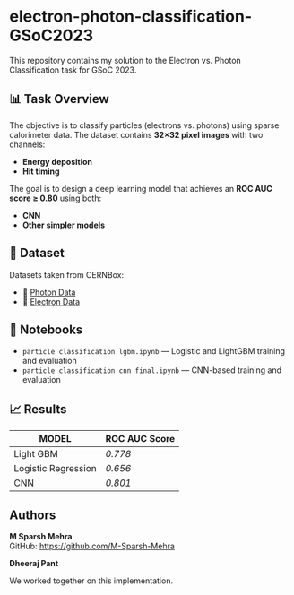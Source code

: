 # electron-photon-classification-GSoC2023
This repository contains my solution to the Electron vs. Photon Classification task for GSoC 2023. 

## 📊 Task Overview

The objective is to classify particles (electrons vs. photons) using sparse calorimeter data. The dataset contains **32×32 pixel images** with two channels:
- **Energy deposition**
- **Hit timing**

The goal is to design a deep learning model that achieves an **ROC AUC score ≥ 0.80** using both:
-  **CNN**
-  **Other simpler models**

 ## 📁 Dataset

Datasets taken from CERNBox:
- 📎 [Photon Data](https://cernbox.cern.ch/index.php/s/AtBT8y4MiQYFcgc)
- 📎 [Electron Data](https://cernbox.cern.ch/index.php/s/FbXw3V4XNyYB3oA)

## 📓 Notebooks

- `particle classification lgbm.ipynb` — Logistic and LightGBM training and evaluation
- `particle classification cnn final.ipynb` — CNN-based training and evaluation


## 📈 Results

| MODEL              | ROC AUC Score  |
|--------------------|----------------|
| Light GBM          | *0.778*        |
| Logistic Regression| *0.656*        |
| CNN                | *0.801*        |


## Authors

**M Sparsh Mehra**  
GitHub: https://github.com/M-Sparsh-Mehra

**Dheeraj Pant**    

We worked together on this implementation.
  
